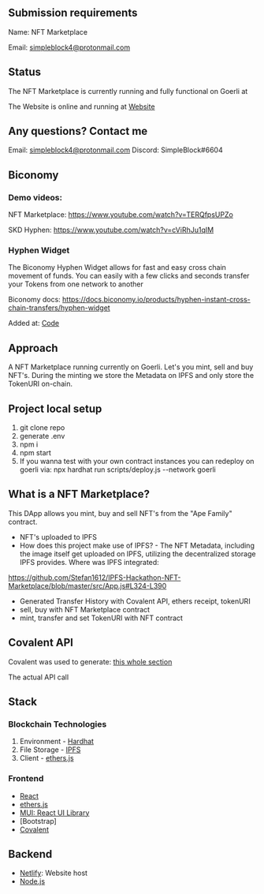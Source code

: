 ## Submission requirements

Name: NFT Marketplace

Email: simpleblock4@protonmail.com



## Status

The NFT Marketplace is currently running and fully functional on Goerli at

The Website is online and running at [Website](https://famous-smakager-f1beb0.netlify.app/)

## Any questions? Contact me

Email: simpleblock4@protonmail.com
Discord: SimpleBlock#6604

## Biconomy

### Demo videos:

NFT Marketplace: https://www.youtube.com/watch?v=TERQfpsUPZo

SKD Hyphen: https://www.youtube.com/watch?v=cViRhJu1qIM

### Hyphen Widget

The Biconomy Hyphen Widget allows for fast and easy cross chain movement of funds. You can easily with a few clicks and seconds transfer your
Tokens from one network to another

Biconomy docs: https://docs.biconomy.io/products/hyphen-instant-cross-chain-transfers/hyphen-widget

Added at: [Code]()

## Approach

A NFT Marketplace running currently on Goerli. Let's you mint, sell and buy NFT's. During the minting we store the Metadata on IPFS and only store the TokenURI on-chain.

## Project local setup

1. git clone repo
2. generate .env
3. npm i
4. npm start
5. If you wanna test with your own contract instances you can redeploy on goerli via:
   npx hardhat run scripts/deploy.js --network goerli

## What is a NFT Marketplace?

This DApp allows you mint, buy and sell NFT's from the "Ape Family" contract.

- NFT's uploaded to IPFS
- How does this project make use of IPFS? - The NFT Metadata, including the image itself get uploaded on IPFS, utilizing the decentralized storage IPFS provides.
  Where was IPFS integrated: 
  
 https://github.com/Stefan1612/IPFS-Hackathon-NFT-Marketplace/blob/master/src/App.js#L324-L390
  
- Generated Transfer History with Covalent API, ethers receipt, tokenURI
- sell, buy with NFT Marketplace contract
- mint, transfer and set TokenURI with NFT contract

## Covalent API

Covalent was used to generate: [this whole section]()

The actual API call



## Stack

### Blockchain Technologies

1. Environment - [Hardhat](https://hardhat.org/)
2. File Storage - [IPFS](https://github.com/ipfs/js-ipfs/tree/master/packages/ipfs-http-client#install)
3. Client - [ethers.js](https://docs.ethers.io/v5/)

### Frontend

- [React](https://reactjs.org/)
- [ethers.js](https://docs.ethers.io/v5/)
- [MUI: React UI Library](https://mui.com/)
- [Bootstrap]
- [Covalent](https://www.covalenthq.com/docs/api/)

## Backend

- [Netlify](https://www.netlify.com/): Website host
- [Node.js](https://nodejs.org/en/)
